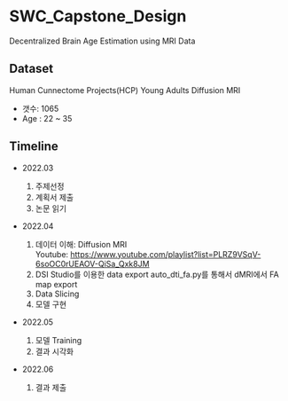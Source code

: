 # SWC_Capstone_Design
Decentralized Brain Age Estimation using MRI Data

## Dataset
Human Cunnectome Projects(HCP) Young Adults Diffusion MRI
- 갯수: 1065
- Age : 22 ~ 35

## Timeline
- 2022.03
    1) 주제선정
    2) 계획서 제출
    3) 논문 읽기

- 2022.04
    1) 데이터 이해: Diffusion MRI  
        Youtube: https://www.youtube.com/playlist?list=PLRZ9VSqV-6soOC0rUEAOV-QiSa_Qxk8JM
    2) DSI Studio를 이용한 data export
        auto_dti_fa.py를 통해서 dMRI에서 FA map export
    3) Data Slicing
    4) 모델 구현

- 2022.05
    1) 모델 Training
    2) 결과 시각화

- 2022.06
    1) 결과 제출


